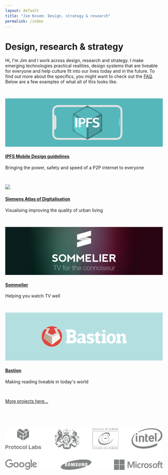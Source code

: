 ```yaml
---
layout: default
title: "Jim Kosem: Design, strategy & research"
permalink: /index
---
```


# Design, research & strategy

Hi, I'm Jim and I work across design, research and strategy. I make emerging technologies practical realities, design systems that are liveable for everyone and help culture fit into our lives today and in the future. To find out more about the specifics, you might want to check out the [FAQ](faq.html). Below are a few examples of what all of this looks like.

&nbsp;

![](assets/images/ipfs-mobile-card.png)

#### [IPFS Mobile Design guidelines](ipfs-mobile.html)

Bringing the power, safety and speed of a P2P internet to everyone

&nbsp;

![](assets/images/ipfs-card.png)

#### [Siemens Atlas of Digitalisation](siemens.html)

Visualising improving the quality of urban living

&nbsp;

![](assets/images/sommelier-card.png)

#### [Sommelier](sommelier.html)

Helping you watch TV well

&nbsp;

![](assets/images/bastion-card.png)

#### [Bastion](bastion.html)

Making reading liveable in today's world

&nbsp;

[More projects here...](archive.html)

&nbsp;

<div class="subfooter">
    <div>
        <img src="assets/images/logos.png" style="padding-top:33px;padding-bottom:33px;">
    </div>
</div>

<!-- <h4>What I'm up to lately</h4>
<ul class="myposts">

{% for post in site.categories.update limit:3 %}
    <li><a href="{{ post.url }}">{{ post.title}}</a>
    <span class="postDate">{{ post.date | date: "(%-d %b %Y)" }}</span>
    </li>
{% endfor %}
</ul> -->
